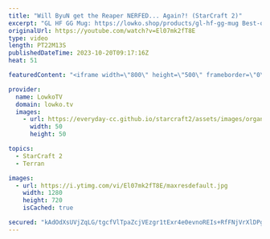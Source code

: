 ```yaml
---
title: "Will ByuN get the Reaper NERFED... Again?! (StarCraft 2)"
excerpt: "GL HF GG Mug: https://lowko.shop/products/gl-hf-gg-mug Best-of-3 series of top level StarCraft 2 between ByuN (Terran) and Solar (Zerg). In these games ByuN decides to make Reapers... and then more Reapers... and then in the next game he decides to go more Reapers. He loves Reapers, what else can I say?"
originalUrl: https://youtube.com/watch?v=El07mk2fT8E
type: video
length: PT22M13S
publishedDateTime: 2023-10-20T09:17:16Z
heat: 51

featuredContent: "<iframe width=\"800\" height=\"500\" frameborder=\"0\" src=\"https://www.youtube.com/embed/El07mk2fT8E\" allow=\"accelerometer; autoplay; encrypted-media; gyroscope; picture-in-picture\" allowfullscreen></iframe>"

provider:
  name: LowkoTV
  domain: lowko.tv
  images:
    - url: https://everyday-cc.github.io/starcraft2/assets/images/organizations/lowko.tv-50x50.jpg
      width: 50
      height: 50

topics:
  - StarCraft 2
  - Terran

images:
  - url: https://i.ytimg.com/vi/El07mk2fT8E/maxresdefault.jpg
    width: 1280
    height: 720
    isCached: true

secured: "kAdOdXsUVjZqLG/tgcfVlTpaZcjVEzgr1tExr4e0evnoREIs+RfFNjVrXlDPgN1R3kjF+uAYylhkltOARS0Oflf7IeQoVR+VQTfUobm8PUJQJL7332FfY3LecGhaJzgY2ifFitVDxRyem+MHyswO6fS3qFLkgvuMyhocThiHPyo1YiWTgEClTj9pjqEr4Eg4LtwXyDdkSoPEJbwwbbX97JVvhPMI2pOHpdCvG8HFB//7DwZPyUKfHscogIcTG/U8sGtlb7PiJUXOTeTSeXcyBIFw/0jJtVpX4VrYRH/+/+HQFTEp52kumzRV3aoyEHcxfTUtPojNE+wFqIcxBOImFQzDcvWQcaqbfypRK5tH6hOeztORyymOxGt0ej706eKvNdk6ADbpsAEftcW+ydcQgOkto/4rmx41omEVtBrv+Xw=;JnyCHu3vol6KSGC9uXv3AQ=="
---
```


